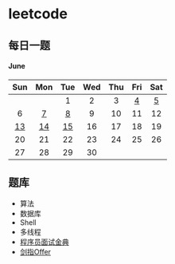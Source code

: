 # leetcode

## 每日一题

#### June

|                       Sun                        |                             Mon                             |                             Tue                              | Wed  | Thu  |                             Fri                              |                            Sat                            |
| :----------------------------------------------: | :---------------------------------------------------------: | :----------------------------------------------------------: | :--: | :--: | :----------------------------------------------------------: | :-------------------------------------------------------: |
|                                                  |                                                             |                              1                               |  2   |  3   | [4](questions/normal-0160-intersection-of-two-linked-lists.md) | [5](questions/normal-0203-remove-linked-list-elements.md) |
|                        6                         |          [7](questions/normal-0494-target-sum.md)           |      [8](questions/normal-1049-last-stone-weight-ii.md)      |  9   |  10  |                              11                              |                            12                             |
| [13](questions/normal-0278-first-bad-version.md) | [14](questions/normal-0374-guess-number-higher-or-lower.md) | [15](questions/normal-0852-peak-index-in-a-mountain-array.md) |  16  |  17  |                              18                              |                            19                             |
|                        20                        |                             21                              |                              22                              |  23  |  24  |                              25                              |                            26                             |
|                        27                        |                             28                              |                              29                              |  30  |      |                                                              |                                                           |

## 题库

- 算法
- 数据库
- Shell
- 多线程
- [程序员面试金典](cci/cracking-coding-interview.md)
- [剑指Offer](sfo/sword-finger-offer.md)

